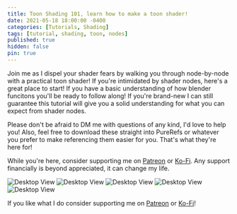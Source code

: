 ```yaml
---
title: Toon Shading 101, learn how to make a toon shader!
date: 2021-05-18 18:00:00 -0400
categories: [Tutorials, Shading]
tags: [tutorial, shading, toon, nodes]
published: true
hidden: false
pin: true
---
```

Join me as I dispel your shader fears by walking you through node-by-node with a practical toon shader! If you're intimidated by shader nodes, here's a great place to start! If you have a basic understanding of how blender funcitons you'll be ready to follow along! If you're brand-new I can still guarantee this tutorial will give you a solid understanding for what you can expect from shader nodes.

Please don't be afraid to DM me with questions of any kind, I'd love to help you! Also, feel free to download these straight into PureRefs or whatever you prefer to make referencing them easier for you. That's what they're here for!

While you're here, consider supporting me on [Patreon](https://www.patreon.com/heynoranora) or [Ko-Fi](https://ko-fi.com/heynoranora). Any support financially is beyond appreciated, it can change my life.

![Desktop View](https://i.ibb.co/4TDMYZy/01-toon-shader-101.png)
![Desktop View](https://i.ibb.co/ZRjDzLy/02-diffuse-toon-shading.png)
![Desktop View](https://i.ibb.co/k3Vpqbf/03-diffuse-toon-shading-2.png)
![Desktop View](https://i.ibb.co/3F8Wn7p/04-specular-toon-shading.png)
![Desktop View](https://i.ibb.co/4K5gJ92/05-transparency.png)

If you like what I do consider supporting me on [Patreon](https://www.patreon.com/heynoranora) or [Ko-Fi](https://ko-fi.com/heynoranora)!
